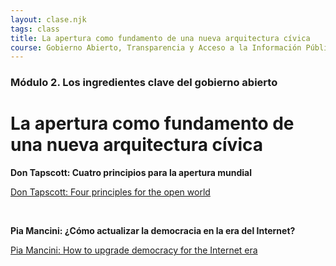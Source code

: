 ```yaml
---
layout: clase.njk
tags: class
title: La apertura como fundamento de una nueva arquitectura cívica
course: Gobierno Abierto, Transparencia y Acceso a la Información Pública
---
```

### Módulo 2. Los ingredientes clave del gobierno abierto

# La apertura como fundamento de una nueva arquitectura cívica

**Don Tapscott: Cuatro principios para la apertura mundial**

[Don Tapscott: Four principles for the open world](https://www.youtube.com/embed/jfqwHT3u1-8?feature=oembed)

 

**Pia Mancini: ¿Cómo actualizar la democracia en la era del Internet?**

[Pia Mancini: How to upgrade democracy for the Internet era](https://www.youtube.com/embed/NXfYNdapq3Q?feature=oembed)